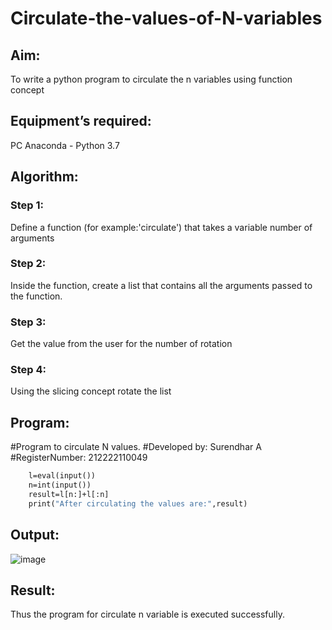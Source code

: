 # Circulate-the-values-of-N-variables
## Aim:
To write a python program to circulate the n variables using function concept
## Equipment’s required:
PC
Anaconda - Python 3.7
## Algorithm: 
### Step 1: 
Define a function (for example:'circulate') that takes a variable number of arguments
### Step 2: 
Inside the function, create a list that contains all the arguments passed to the function.
### Step 3: 
Get the value from the user for the number of rotation
### Step 4: 
Using the slicing concept rotate the list
 
## Program:
#Program to circulate N values.
#Developed by: Surendhar A
#RegisterNumber: 212222110049
```def circulate():
    l=eval(input())
    n=int(input())
    result=l[n:]+l[:n]
    print("After circulating the values are:",result)
```
## Output:
![image](https://user-images.githubusercontent.com/118352907/225814557-3a0bab91-7208-42c3-b082-36ce934e3b87.png)

## Result:
Thus the program for circulate n variable is executed successfully.
